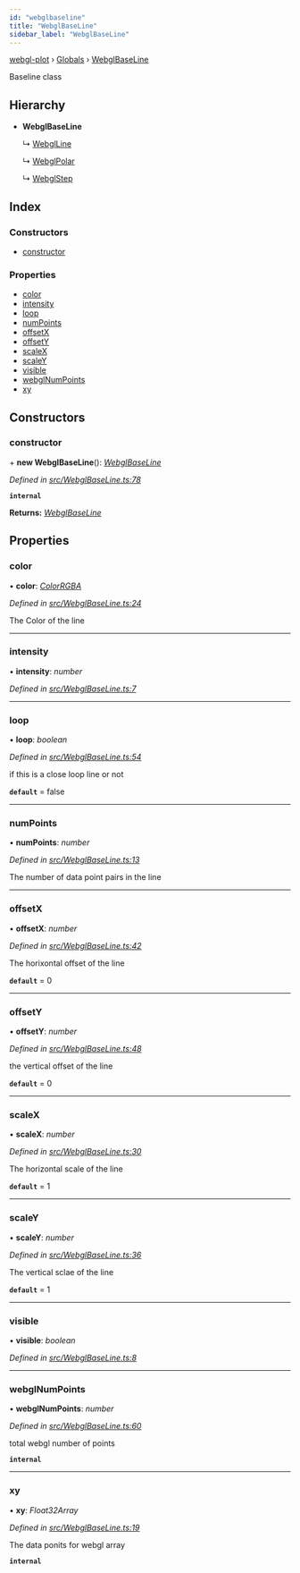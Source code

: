 ```yaml
---
id: "webglbaseline"
title: "WebglBaseLine"
sidebar_label: "WebglBaseLine"
---
```


[webgl-plot](../index.md) › [Globals](../globals.md) › [WebglBaseLine](webglbaseline.md)

Baseline class

## Hierarchy

* **WebglBaseLine**

  ↳ [WebglLine](webglline.md)

  ↳ [WebglPolar](webglpolar.md)

  ↳ [WebglStep](webglstep.md)

## Index

### Constructors

* [constructor](webglbaseline.md#constructor)

### Properties

* [color](webglbaseline.md#color)
* [intensity](webglbaseline.md#intensity)
* [loop](webglbaseline.md#loop)
* [numPoints](webglbaseline.md#numpoints)
* [offsetX](webglbaseline.md#offsetx)
* [offsetY](webglbaseline.md#offsety)
* [scaleX](webglbaseline.md#scalex)
* [scaleY](webglbaseline.md#scaley)
* [visible](webglbaseline.md#visible)
* [webglNumPoints](webglbaseline.md#webglnumpoints)
* [xy](webglbaseline.md#xy)

## Constructors

###  constructor

\+ **new WebglBaseLine**(): *[WebglBaseLine](webglbaseline.md)*

*Defined in [src/WebglBaseLine.ts:78](https://github.com/danchitnis/webgl-plot/blob/d10059b/src/WebglBaseLine.ts#L78)*

**`internal`** 

**Returns:** *[WebglBaseLine](webglbaseline.md)*

## Properties

###  color

• **color**: *[ColorRGBA](colorrgba.md)*

*Defined in [src/WebglBaseLine.ts:24](https://github.com/danchitnis/webgl-plot/blob/d10059b/src/WebglBaseLine.ts#L24)*

The Color of the line

___

###  intensity

• **intensity**: *number*

*Defined in [src/WebglBaseLine.ts:7](https://github.com/danchitnis/webgl-plot/blob/d10059b/src/WebglBaseLine.ts#L7)*

___

###  loop

• **loop**: *boolean*

*Defined in [src/WebglBaseLine.ts:54](https://github.com/danchitnis/webgl-plot/blob/d10059b/src/WebglBaseLine.ts#L54)*

if this is a close loop line or not

**`default`** = false

___

###  numPoints

• **numPoints**: *number*

*Defined in [src/WebglBaseLine.ts:13](https://github.com/danchitnis/webgl-plot/blob/d10059b/src/WebglBaseLine.ts#L13)*

The number of data point pairs in the line

___

###  offsetX

• **offsetX**: *number*

*Defined in [src/WebglBaseLine.ts:42](https://github.com/danchitnis/webgl-plot/blob/d10059b/src/WebglBaseLine.ts#L42)*

The horixontal offset of the line

**`default`** = 0

___

###  offsetY

• **offsetY**: *number*

*Defined in [src/WebglBaseLine.ts:48](https://github.com/danchitnis/webgl-plot/blob/d10059b/src/WebglBaseLine.ts#L48)*

the vertical offset of the line

**`default`** = 0

___

###  scaleX

• **scaleX**: *number*

*Defined in [src/WebglBaseLine.ts:30](https://github.com/danchitnis/webgl-plot/blob/d10059b/src/WebglBaseLine.ts#L30)*

The horizontal scale of the line

**`default`** = 1

___

###  scaleY

• **scaleY**: *number*

*Defined in [src/WebglBaseLine.ts:36](https://github.com/danchitnis/webgl-plot/blob/d10059b/src/WebglBaseLine.ts#L36)*

The vertical sclae of the line

**`default`** = 1

___

###  visible

• **visible**: *boolean*

*Defined in [src/WebglBaseLine.ts:8](https://github.com/danchitnis/webgl-plot/blob/d10059b/src/WebglBaseLine.ts#L8)*

___

###  webglNumPoints

• **webglNumPoints**: *number*

*Defined in [src/WebglBaseLine.ts:60](https://github.com/danchitnis/webgl-plot/blob/d10059b/src/WebglBaseLine.ts#L60)*

total webgl number of points

**`internal`** 

___

###  xy

• **xy**: *Float32Array*

*Defined in [src/WebglBaseLine.ts:19](https://github.com/danchitnis/webgl-plot/blob/d10059b/src/WebglBaseLine.ts#L19)*

The data ponits for webgl array

**`internal`**
